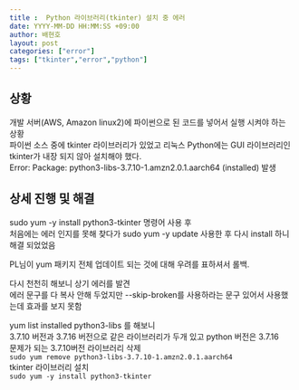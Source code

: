 ```yaml
---
title :  Python 라이브러리(tkinter) 설치 중 에러 
date: YYYY-MM-DD HH:MM:SS +09:00
author: 배현호
layout: post
categories: ["error"]
tags: ["tkinter","error","python"]
---
```


## 상황
개발 서버(AWS, Amazon linux2)에 파이썬으로 된 코드를 넣어서 실행 시켜야 하는 상황   
파이썬 소스 중에 tkinter 라이브러리가 있었고 리눅스 Python에는 GUI 라이브러리인 tkinter가 내장 되지 않아 설치해야 했다.   
Error: Package: python3-libs-3.7.10-1.amzn2.0.1.aarch64 (installed) 발생    

## 상세 진행 및 해결
sudo yum -y install python3-tkinter 명령어 사용 후    
처음에는 에러 인지를 못해 찾다가 sudo yum -y update 사용한 후 다시 install 하니 해결 되었었음    

PL님이 yum 패키지 전체 업데이트 되는 것에 대해 우려를 표하셔서 롤백.    

다시 천천히 해보니 상기 에러를 발견    
에러 문구를 다 복사 안해 두었지만 --skip-broken를 사용하라는 문구 있어서 사용했는데 효과를 보지 못함   

yum list installed python3-libs 를 해보니    
3.7.10 버전과 3.7.16 버전으로 같은 라이브러리가 두개 있고 python 버전은 3.7.16   
문제가 되는 3.7.10버전 라이브러리 삭제   
```sudo yum remove python3-libs-3.7.10-1.amzn2.0.1.aarch64```   
tkinter 라이브러리 설치   
```sudo yum -y install python3-tkinter```   




